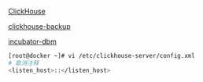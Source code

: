 [ClickHouse](https://github.com/ClickHouse/ClickHouse) 

[clickhouse-backup](https://github.com/AlexAkulov/clickhouse-backup) 

[incubator-dbm](https://github.com/EdurtIO/incubator-dbm) 

```bash
[root@docker ~]# vi /etc/clickhouse-server/config.xml
# 取消注释
<listen_host>::</listen_host>
```

